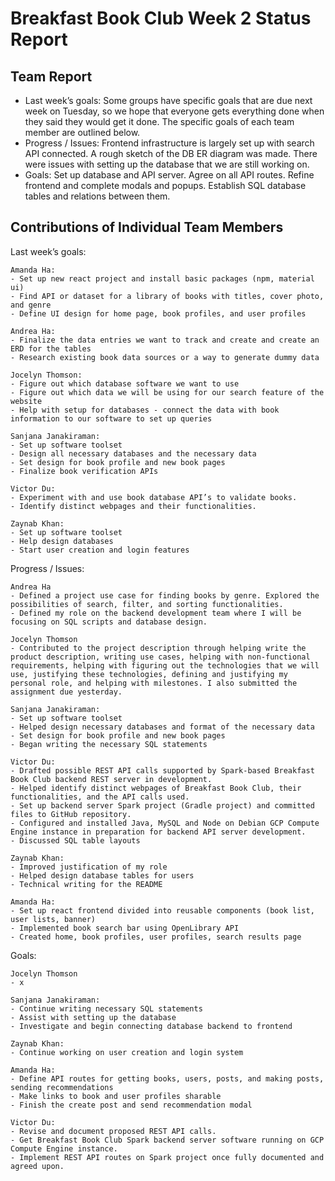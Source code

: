 # Breakfast Book Club Week 2 Status Report
## Team Report
- Last week’s goals: Some groups have specific goals that are due next week on Tuesday, so we hope that everyone gets everything done when they said they would get it done. The specific goals of each team member are outlined below.
- Progress / Issues: Frontend infrastructure is largely set up with search API connected. A rough sketch of the DB ER diagram was made. There were issues with setting up the database that we are still working on. 
- Goals: Set up database and API server. Agree on all API routes. Refine frontend and complete modals and popups. Establish SQL database tables and relations between them.

## Contributions of Individual Team Members
Last week’s goals:

    Amanda Ha:
    - Set up new react project and install basic packages (npm, material ui)
    - Find API or dataset for a library of books with titles, cover photo, and genre
    - Define UI design for home page, book profiles, and user profiles
    
    Andrea Ha:
    - Finalize the data entries we want to track and create and create an ERD for the tables
    - Research existing book data sources or a way to generate dummy data

    Jocelyn Thomson:
    - Figure out which database software we want to use
    - Figure out which data we will be using for our search feature of the website
    - Help with setup for databases - connect the data with book information to our software to set up queries
    
    Sanjana Janakiraman:
    - Set up software toolset
    - Design all necessary databases and the necessary data
    - Set design for book profile and new book pages
    - Finalize book verification APIs
    
    Victor Du:
    - Experiment with and use book database API’s to validate books.
    - Identify distinct webpages and their functionalities.
    
    Zaynab Khan:
    - Set up software toolset
    - Help design databases
    - Start user creation and login features

Progress / Issues: 

    Andrea Ha
    - Defined a project use case for finding books by genre. Explored the possibilities of search, filter, and sorting functionalities. 
    - Defined my role on the backend development team where I will be focusing on SQL scripts and database design. 
    
    Jocelyn Thomson
    - Contributed to the project description through helping write the product description, writing use cases, helping with non-functional requirements, helping with figuring out the technologies that we will use, justifying these technologies, defining and justifying my personal role, and helping with milestones. I also submitted the assignment due yesterday. 
    
    Sanjana Janakiraman:
    - Set up software toolset
    - Helped design necessary databases and format of the necessary data
    - Set design for book profile and new book pages
    - Began writing the necessary SQL statements
    
    Victor Du:
    - Drafted possible REST API calls supported by Spark-based Breakfast Book Club backend REST server in development.
    - Helped identify distinct webpages of Breakfast Book Club, their functionalities, and the API calls used.
    - Set up backend server Spark project (Gradle project) and committed files to GitHub repository.
    - Configured and installed Java, MySQL and Node on Debian GCP Compute Engine instance in preparation for backend API server development.
    - Discussed SQL table layouts
    
    Zaynab Khan:
    - Improved justification of my role
    - Helped design database tables for users
    - Technical writing for the README
    
    Amanda Ha: 
    - Set up react frontend divided into reusable components (book list, user lists, banner)
    - Implemented book search bar using OpenLibrary API
    - Created home, book profiles, user profiles, search results page

Goals:

    Jocelyn Thomson
    - x
    
    Sanjana Janakiraman:
    - Continue writing necessary SQL statements
    - Assist with setting up the database
    - Investigate and begin connecting database backend to frontend

    Zaynab Khan:
    - Continue working on user creation and login system
    
    Amanda Ha: 
    - Define API routes for getting books, users, posts, and making posts, sending recommendations
    - Make links to book and user profiles sharable
    - Finish the create post and send recommendation modal

    Victor Du:
    - Revise and document proposed REST API calls.
    - Get Breakfast Book Club Spark backend server software running on GCP Compute Engine instance.
    - Implement REST API routes on Spark project once fully documented and agreed upon.

